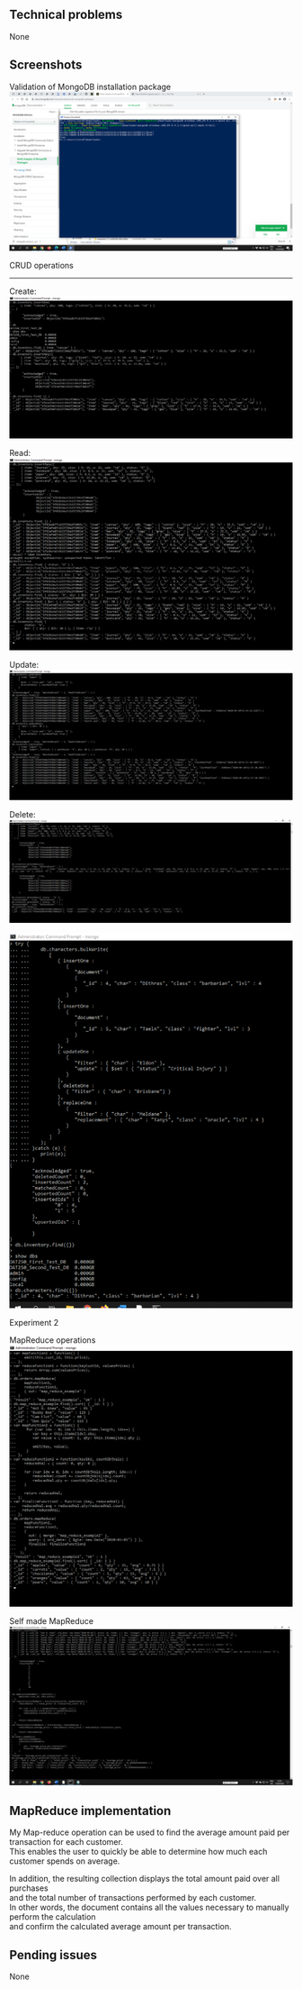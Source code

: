 Technical problems
--------------------

None




Screenshots
------------



Validation of MongoDB installation package
![](MongoDB_Pictures/VerifyingMongoDB.png)






CRUD operations
****************


Create: 
![Insert operations](MongoDB_Pictures/Create.png)



Read:
![Read operations](MongoDB_Pictures/Read.png)



Update:
![Update operations](MongoDB_Pictures/Update.png)



Delete:
![Remove operations](MongoDB_Pictures/Delete.png)



![BulkWrite operation](MongoDB_Pictures/BulkWrite.png)




Experiment 2

MapReduce operations
![MapReduce operations](MongoDB_Pictures/MapReduce.png)







Self made MapReduce
![Self made MapReduce operations](MongoDB_Pictures/SelfMadeMapReduceFunctions.png)





MapReduce implementation
-------------------------

My Map-reduce operation can be used to find the average amount paid per transaction for each customer.<br>
This enables the user to quickly be able to determine how much each customer spends on average.

In addition, the resulting collection displays the total amount paid over all purchases<br>
and the total number of transactions performed by each customer.<br>
In other words, the document contains all the values necessary to manually perform the calculation<br>
and confirm the calculated average amount per transaction.



Pending issues
---------------

None




